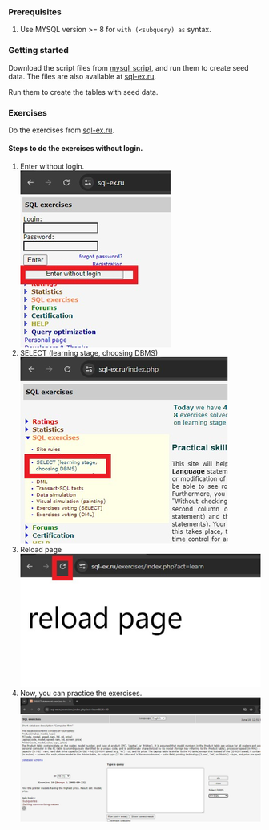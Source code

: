 ### Prerequisites

1. Use MYSQL version >= 8 for `with (<subquery) as` syntax.

### Getting started

Download the script files from [mysql_script](./mysql_script), and run them to create seed data.
The files are also available at [sql-ex.ru](https://sql-ex.ru/db_script_download.php).

Run them to create the tables with seed data.

### Exercises

Do the exercises from [sql-ex.ru](https://sql-ex.ru/exercises/index.php?act=learn&LN=4).

#### Steps to do the exercises without login.

1. Enter without login. <br/>
    ![step-1](./assets/sqlex1.jpg)
2. SELECT (learning stage, choosing DBMS) <br/>
    ![step-2](./assets/sqlex2.jpg)
3. Reload page <br/>
    ![step-3](./assets/sqlex3.jpg)
4. Now, you can practice the exercises. <br/>
    ![step-4](./assets/sqlex4.jpg)
